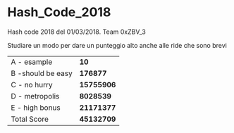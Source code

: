 # Hash_Code_2018
Hash code 2018 del 01/03/2018.
Team 0xZBV_3

Studiare un modo per dare un punteggio alto anche alle ride che sono brevi

<table>
  <tr><td>A - esample</td><td><b>10</b></td></tr> 
  <tr><td>B -should be easy</td><td><b>176877</b></td>
  <tr><td>C - no hurry</td><td><b>15755906</b></td></tr> 
  <tr><td>D - metropolis</td><td><b>8028539</b></td></tr>
  <tr><td>E - high bonus</td><td><b>21171377</b></td></tr>
  <tr><td>Total Score</td><td><b>45132709</b></tr></table>
